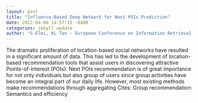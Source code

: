 ```yaml
--- 
layout: post 
title: "Influence-Based Deep Network for Next POIs Prediction" 
date: 2022-04-08 14:57:15 -0400 
categories: jekyll update 
author: "S Elmi, KL Tan - European Conference on Information Retrieval, 2022" 
--- 
```

The dramatic proliferation of location-based social networks have resulted in a significant amount of data. This has led to the development of location-based recommendation tools that assist users in discovering attractive Points-of-Interest (POIs). Next POIs recommendation is of great importance for not only individuals but also group of users since group activities have become an integral part of our daily life. However, most existing methods make recommendations through aggregating Cites: Group recommendation: Semantics and efficiency